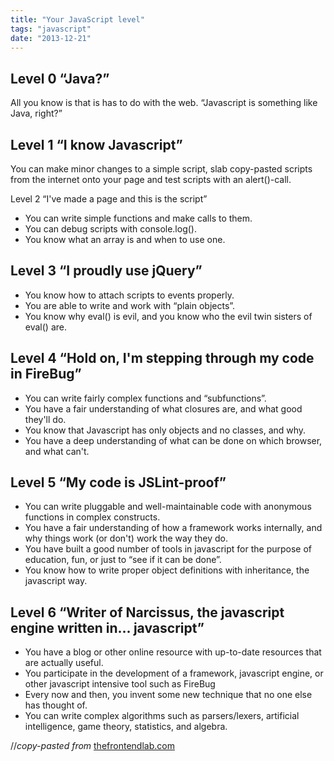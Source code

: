 ```yaml
---
title: "Your JavaScript level"
tags: "javascript"
date: "2013-12-21"
---
```


## Level 0 “Java?”

All you know is that is has to do with the web. “Javascript is something like Java, right?”

## Level 1 “I know Javascript”

You can make minor changes to a simple script, slab copy-pasted scripts from the internet onto your page and test scripts with an alert()-call.

Level 2 “I've made a page and this is the script”

- You can write simple functions and make calls to them.
- You can debug scripts with console.log().
- You know what an array is and when to use one.

## Level 3 “I proudly use jQuery”

- You know how to attach scripts to events properly.
- You are able to write and work with “plain objects”.
- You know why eval() is evil, and you know who the evil twin sisters of eval() are.

## Level 4 “Hold on, I'm stepping through my code in FireBug”

- You can write fairly complex functions and “subfunctions”.
- You have a fair understanding of what closures are, and what good they'll do.
- You know that Javascript has only objects and no classes, and why.
- You have a deep understanding of what can be done on which browser, and what can't.

## Level 5 “My code is JSLint-proof”

- You can write pluggable and well-maintainable code with anonymous functions in complex constructs.
- You have a fair understanding of how a framework works internally, and why things work (or don't) work the way they do.
- You have built a good number of tools in javascript for the purpose of education, fun, or just to “see if it can be done”.
- You know how to write proper object definitions with inheritance, the javascript way.

## Level 6 “Writer of Narcissus, the javascript engine written in... javascript”

- You have a blog or other online resource with up-to-date resources that are actually useful.
- You participate in the development of a framework, javascript engine, or other javascript intensive tool such as FireBug
- Every now and then, you invent some new technique that no one else has thought of.
- You can write complex algorithms such as parsers/lexers, artificial intelligence, game theory, statistics, and algebra.

//_copy-pasted from_ [thefrontendlab.com](https://thefrontendlab.com)
